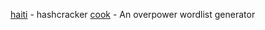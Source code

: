 [haiti](https://github.com/glitchedgitz/cook) - hashcracker
[cook](https://github.com/glitchedgitz/cook) - An overpower wordlist generator
